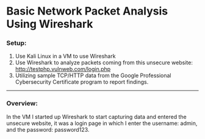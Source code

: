 # Basic Network Packet Analysis Using Wireshark

### Setup:
1. Use Kali Linux in a VM to use Wireshark
2. Use Wireshark to analyze packets coming from this unsecure website: http://testphp.vulnweb.com/login.php
3. Utilizing sample TCP/HTTP data from the Google Professional Cybersecurity Certificate program to report findings.
---
### Overview: 
In the VM I started up Wireshark to start capturing data and entered the unsecure website, it was a login page in which I enter the username: admin, and the password: password123.
